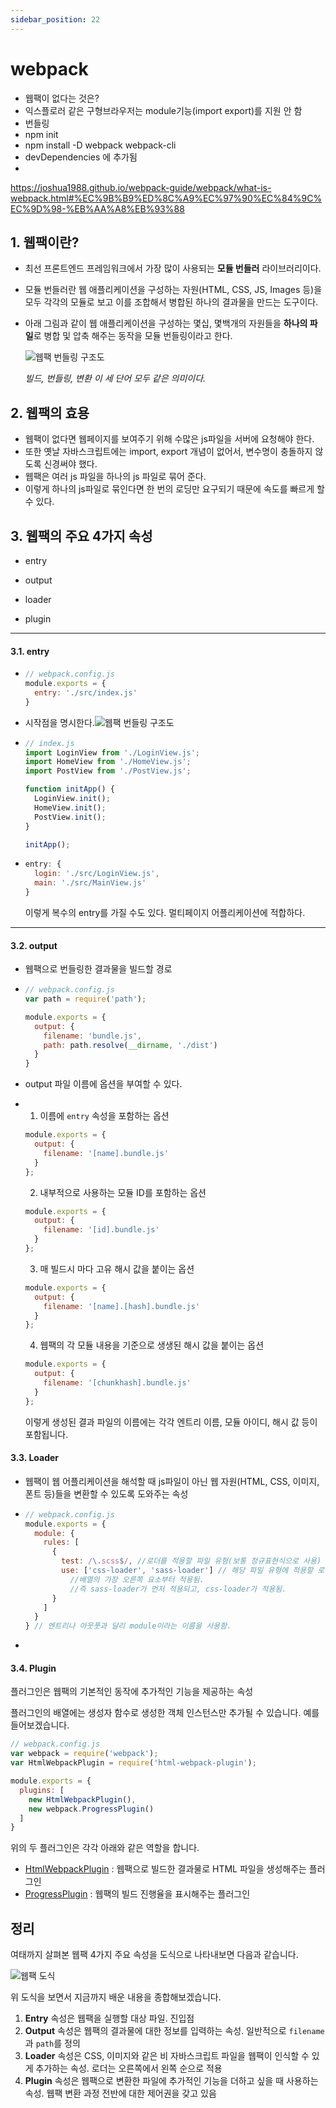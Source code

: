 ```yaml
---
sidebar_position: 22
---
```



# webpack 

- 웹팩이 없다는 것은?
- 익스플로러 같은 구형브라우저는 module기능(import export)를 지원 안 함
- 번들링
- npm init
- npm install -D webpack webpack-cli 
- devDependencies 에 추가됨
- 







https://joshua1988.github.io/webpack-guide/webpack/what-is-webpack.html#%EC%9B%B9%ED%8C%A9%EC%97%90%EC%84%9C%EC%9D%98-%EB%AA%A8%EB%93%88



## 1. 웹팩이란?

- 최선 프론트엔드 프레임워크에서 가장 많이 사용되는 **모듈 번들러** 라이브러리이다.

- 모듈 번들러란 웹 애플리케이션을 구성하는 자원(HTML, CSS, JS, Images 등)을 모두 각각의 모듈로 보고 이를 조합해서 병합된 하나의 결과물을 만드는 도구이다.



- 아래 그림과 같이 웹 애플리케이션을 구성하는 몇십, 몇백개의 자원들을 **하나의 파일**로 병합 및 압축 해주는 동작을 모듈 번들링이라고 한다.

  ![웹팩 번들링 구조도](https://joshua1988.github.io/webpack-guide/assets/img/webpack-bundling.e79747a1.png)

  *빌드, 번들링, 변환 이 세 단어 모두 같은 의미이다.*





## 2. 웹팩의 효용

- 웹팩이 없다면 웹페이지를 보여주기 위해 수많은 js파일을 서버에 요청해야 한다.
- 또한 옛날 자바스크립트에는 import, export 개념이 없어서, 변수명이 충돌하지 않도록 신경써야 했다.
- 웹팩은 여러 js 파일을 하나의 js 파일로 묶어 준다. 
- 이렇게 하나의 js파일로 묶인다면 한 번의 로딩만 요구되기 때문에 속도를 빠르게 할 수 있다.





## 3. 웹팩의 주요 4가지 속성

- entry

- output

- loader

- plugin

---

#### 3.1. entry

- ```js
  // webpack.config.js
  module.exports = {
    entry: './src/index.js'
  }
  ```

- 시작점을 명시한다.![웹팩 번들링 구조도](https://joshua1988.github.io/webpack-guide/assets/img/webpack-entry.90e26197.png)

- ```js
  // index.js
  import LoginView from './LoginView.js';
  import HomeView from './HomeView.js';
  import PostView from './PostView.js';
  
  function initApp() {
    LoginView.init();
    HomeView.init();
    PostView.init();
  }
  
  initApp();
  ```

- ```js
  entry: {
    login: './src/LoginView.js',
    main: './src/MainView.js'
  }
  ```

  이렇게 복수의 entry를 가질 수도 있다. 멀티페이지 어플리케이션에 적합하다.

---

#### 3.2. output

- 웹팩으로 번들링한 결과물을 빌드할 경로

- ```js
  // webpack.config.js
  var path = require('path');
  
  module.exports = {
    output: {
      filename: 'bundle.js',
      path: path.resolve(__dirname, './dist')
    }
  }
  ```

- output 파일 이름에 옵션을 부여할 수 있다.
- 1. 이름에 `entry` 속성을 포함하는 옵션

  ```js
  module.exports = {
    output: {
      filename: '[name].bundle.js'
    }
  };
  ```

  2. 내부적으로 사용하는 모듈 ID를 포함하는 옵션	

    ```js
    module.exports = {
      output: {
        filename: '[id].bundle.js'
      }
    };
    ```

  3. 매 빌드시 마다 고유 해시 값을 붙이는 옵션

    ```js
    module.exports = {
      output: {
        filename: '[name].[hash].bundle.js'
      }
    };
    ```

  4. 웹팩의 각 모듈 내용을 기준으로 생생된 해시 값을 붙이는 옵션

    ```js
    module.exports = {
      output: {
        filename: '[chunkhash].bundle.js'
      }
    };
    ```

    이렇게 생성된 결과 파일의 이름에는 각각 엔트리 이름, 모듈 아이디, 해시 값 등이 포함됩니다.





#### 3.3. Loader

- 웹팩이 웹 어플리케이션을 해석할 때 js파일이 아닌 웹 자원(HTML, CSS, 이미지, 폰트 등)들을 변환할 수 있도록 도와주는 속성

- ```js
  // webpack.config.js
  module.exports = {
    module: {
      rules: [
        {
          test: /\.scss$/, //로더를 적용할 파일 유형(보통 정규표현식으로 사용)
          use: ['css-loader', 'sass-loader'] // 해당 파일 유형에 적용할 로더의 이름
            //배열의 가장 오른쪽 요소부터 적용됨. 
            //즉 sass-loader가 먼저 적용되고, css-loader가 적용됨.
        }
      ]
    }
  } // 엔트리나 아웃풋과 달리 module이라는 이름을 사용함.
  ```

- 

#### 3.4. Plugin

 플러그인은 웹팩의 기본적인 동작에 추가적인 기능을 제공하는 속성

플러그인의 배열에는 생성자 함수로 생성한 객체 인스턴스만 추가될 수 있습니다. 예를 들어보겠습니다.

```js
// webpack.config.js
var webpack = require('webpack');
var HtmlWebpackPlugin = require('html-webpack-plugin');

module.exports = {
  plugins: [
    new HtmlWebpackPlugin(),
    new webpack.ProgressPlugin()
  ]
}
```

위의 두 플러그인은 각각 아래와 같은 역할을 합니다.

- [HtmlWebpackPlugin](https://webpack.js.org/plugins/html-webpack-plugin/) : 웹팩으로 빌드한 결과물로 HTML 파일을 생성해주는 플러그인
- [ProgressPlugin](https://webpack.js.org/plugins/progress-plugin/#root) : 웹팩의 빌드 진행율을 표시해주는 플러그인







## 정리

여태까지 살펴본 웹팩 4가지 주요 속성을 도식으로 나타내보면 다음과 같습니다.

![웹팩 도식](https://joshua1988.github.io/webpack-guide/assets/img/diagram.519da03f.png)

위 도식을 보면서 지금까지 배운 내용을 종합해보겠습니다.

1. **Entry** 속성은 웹팩을 실행할 대상 파일. 진입점
2. **Output** 속성은 웹팩의 결과물에 대한 정보를 입력하는 속성. 일반적으로 `filename`과 `path`를 정의
3. **Loader** 속성은 CSS, 이미지와 같은 비 자바스크립트 파일을 웹팩이 인식할 수 있게 추가하는 속성. 로더는 오른쪽에서 왼쪽 순으로 적용
4. **Plugin** 속성은 웹팩으로 변환한 파일에 추가적인 기능을 더하고 싶을 때 사용하는 속성. 웹팩 변환 과정 전반에 대한 제어권을 갖고 있음
